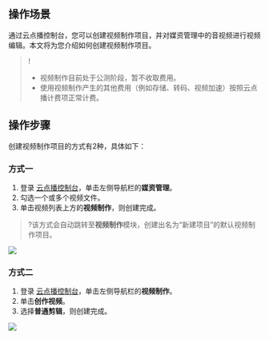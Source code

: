 ## 操作场景
通过云点播控制台，您可以创建视频制作项目，并对媒资管理中的音视频进行视频编辑。本文将为您介绍如何创建视频制作项目。

>!
>- 视频制作目前处于公测阶段，暂不收取费用。
>- 使用视频制作产生的其他费用（例如存储、转码、视频加速）按照云点播计费项正常计费。

## 操作步骤
创建视频制作项目的方式有2种，具体如下：

### 方式一
1. 登录 [云点播控制台](https://console.cloud.tencent.com/vod/overview)，单击左侧导航栏的**媒资管理**。
2. 勾选一个或多个视频文件。
3. 单击视频列表上方的**视频制作**，则创建完成。
>?该方式会自动跳转至**视频制作**模块，创建出名为“新建项目”的默认视频制作项目。

![](https://main.qcloudimg.com/raw/1fc57f802dc2d487c3b20f8bb57bf9aa.png)

### 方式二
1. 登录 [云点播控制台](https://console.cloud.tencent.com/vod/overview)，单击左侧导航栏的**视频制作**。
2. 单击**创作视频**。
3. 选择**普通剪辑**，则创建完成。

![](https://main.qcloudimg.com/raw/ae6a8721b08907ec01a70682299eadbc.png)



